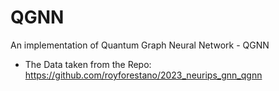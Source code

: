 # QGNN
An implementation of Quantum Graph Neural Network - QGNN

* The Data taken from the Repo: https://github.com/royforestano/2023_neurips_gnn_qgnn
